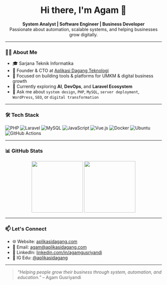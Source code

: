 <h1 align="center">Hi there, I'm Agam 👋</h1>

<p align="center">
  <b>System Analyst | Software Engineer | Business Developer</b><br>
  Passionate about automation, scalable systems, and helping businesses grow digitally.
</p>

---

### 👨‍💻 About Me

- 🎓 Sarjana Teknik Informatika
- 🏢 Founder & CTO at [Aplikasi Dagang Teknologi](https://aplikasidagang.com)
- 🚀 Focused on building tools & platforms for UMKM & digital business growth
- 🌱 Currently exploring **AI**, **DevOps**, and **Laravel Ecosystem**
- 💬 Ask me about `system design`, `PHP`, `MySQL`, `server deployment`, `WordPress`, `SEO`, or `digital transformation`

---

### 🛠 Tech Stack

![PHP](https://img.shields.io/badge/-PHP-777BB4?style=flat&logo=php&logoColor=white)
![Laravel](https://img.shields.io/badge/-Laravel-F55247?style=flat&logo=laravel&logoColor=white)
![MySQL](https://img.shields.io/badge/-MySQL-4479A1?style=flat&logo=mysql&logoColor=white)
![JavaScript](https://img.shields.io/badge/-JavaScript-F7DF1E?style=flat&logo=javascript&logoColor=black)
![Vue.js](https://img.shields.io/badge/-Vue.js-4FC08D?style=flat&logo=vue.js&logoColor=white)
![Docker](https://img.shields.io/badge/-Docker-2496ED?style=flat&logo=docker&logoColor=white)
![Ubuntu](https://img.shields.io/badge/-Ubuntu-E95420?style=flat&logo=ubuntu&logoColor=white)
![GitHub Actions](https://img.shields.io/badge/-GitHub%20Actions-2088FF?style=flat&logo=github-actions&logoColor=white)

---

### 📊 GitHub Stats

<p align="center">
  <img src="https://github-readme-stats.vercel.app/api?username=agamgusriyandi&show_icons=true&theme=tokyonight" height="165">
  <img src="https://github-readme-stats.vercel.app/api/top-langs/?username=agamgusriyandi&layout=compact&theme=tokyonight" height="165">
</p>

---

### 📫 Let's Connect

- 🌐 Website: [aplikasidagang.com](https://aplikasidagang.com)
- 📩 Email: agam@aplikasidagang.com
- 💼 LinkedIn: [linkedin.com/in/agamgusriyandi](https://linkedin.com/in/agamgusriyandi)
- 🧠 IG Edu: [@aplikasidagang](https://instagram.com/aplikasidagang)

---

> *“Helping people grow their business through system, automation, and education.”* – Agam Gusriyandi
